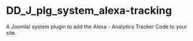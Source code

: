 # DD_J_plg_system_alexa-tracking
A Joomla! system plugin to add the Alexa - Analytics Tracker Code to your site.
